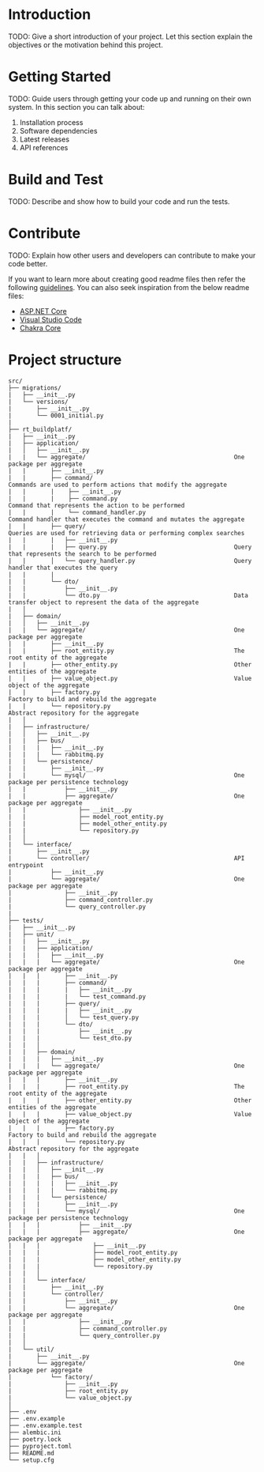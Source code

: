 # Introduction 
TODO: Give a short introduction of your project. Let this section explain the objectives or the motivation behind this project. 

# Getting Started
TODO: Guide users through getting your code up and running on their own system. In this section you can talk about:
1.	Installation process
2.	Software dependencies
3.	Latest releases
4.	API references

# Build and Test
TODO: Describe and show how to build your code and run the tests. 

# Contribute
TODO: Explain how other users and developers can contribute to make your code better. 

If you want to learn more about creating good readme files then refer the following [guidelines](https://docs.microsoft.com/en-us/azure/devops/repos/git/create-a-readme?view=azure-devops). You can also seek inspiration from the below readme files:
- [ASP.NET Core](https://github.com/aspnet/Home)
- [Visual Studio Code](https://github.com/Microsoft/vscode)
- [Chakra Core](https://github.com/Microsoft/ChakraCore)

# Project structure
```
src/
├── migrations/
|   ├── __init__.py
|   └── versions/
|       ├── __init__.py
|       └── 0001_initial.py
|
├── rt_buildplatf/
|   ├── __init__.py
|   ├── application/
|   │   ├── __init__.py
|   |   └── aggregate/                                          One package per aggregate
|   |       ├── __init__.py
|   |       ├── command/                                        Commands are used to perform actions that modify the aggregate
|   |       |    ├── __init__.py
|   |       |    ├── command.py                                 Command that represents the action to be performed
|   |       |    └── command_handler.py                         Command handler that executes the command and mutates the aggregate
|   |       ├── query/                                          Queries are used for retrieving data or performing complex searches
|   |       |   ├── __init__.py
|   |       |   ├── query.py                                    Query that represents the search to be performed
|   |       │   └── query_handler.py                            Query handler that executes the query
|   |       |   
|   |       └── dto/
|   |           ├── __init__.py
|   |           └── dto.py                                      Data transfer object to represent the data of the aggregate
|   │
|   ├── domain/
|   │   ├── __init__.py
|   |   └── aggregate/                                          One package per aggregate
|   |       ├── __init__.py
|   |       ├── root_entity.py                                  The root entity of the aggregate
|   |       ├── other_entity.py                                 Other entities of the aggregate
|   |       ├── value_object.py                                 Value object of the aggregate
|   |       ├── factory.py                                      Factory to build and rebuild the aggregate
|   |       └── repository.py                                   Abstract repository for the aggregate
|   │
|   ├── infrastructure/
|   │   ├── __init__.py
|   |   ├── bus/
|   |   |   ├── __init__.py
|   |   |   └── rabbitmq.py
|   |   └── persistence/
|   |       ├── __init__.py
|   |       └── mysql/                                          One package per persistence technology
|   |           ├── __init__.py
|   |           ├── aggregate/                                  One package per aggregate
|   |               ├── __init__.py
|   |               ├── model_root_entity.py
|   |               ├── model_other_entity.py
|   |               └── repository.py
|   │
|   └── interface/
|       ├── __init__.py
|       └── controller/                                         API entrypoint
|           ├── __init__.py
|           └── aggregate/                                      One package per aggregate
|               ├── __init__.py
|               ├── command_controller.py
|               └── query_controller.py
|
├── tests/
|   ├── __init__.py
|   ├── unit/
|   |   ├── __init__.py
|   |   ├── application/
|   |   |   ├── __init__.py
|   |   |   └── aggregate/                                      One package per aggregate
|   |   |       ├── __init__.py
|   |   |       ├── command/
|   |   |       |   ├── __init__.py
|   |   |       |   └── test_command.py
|   |   |       ├── query/
|   |   |       |   ├── __init__.py
|   |   |       │   └── test_query.py
|   |   |       └── dto/
|   |   |           ├── __init__.py
|   |   |           └── test_dto.py
|   |   │
|   |   ├── domain/
|   |   |   ├── __init__.py
|   |   |   └── aggregate/                                      One package per aggregate
|   |   |       ├── __init__.py
|   |   |       ├── root_entity.py                              The root entity of the aggregate
|   |   |       ├── other_entity.py                             Other entities of the aggregate
|   |   |       ├── value_object.py                             Value object of the aggregate
|   |   |       ├── factory.py                                  Factory to build and rebuild the aggregate
|   |   |       └── repository.py                               Abstract repository for the aggregate
|   |   │
|   |   ├── infrastructure/
|   |   │   ├── __init__.py
|   |   |   ├── bus/
|   |   |   |   ├── __init__.py
|   |   |   |   └── rabbitmq.py
|   |   |   └── persistence/
|   |   |       ├── __init__.py
|   |   |       └── mysql/                                      One package per persistence technology
|   |   |           ├── __init__.py
|   |   |           ├── aggregate/                              One package per aggregate
|   |   |               ├── __init__.py
|   |   |               ├── model_root_entity.py
|   |   |               ├── model_other_entity.py
|   |   |               └── repository.py
|   |   │
|   |   └── interface/
|   |       ├── __init__.py
|   |       └── controller/
|   |           ├── __init__.py
|   |           └── aggregate/                                  One package per aggregate
|   |               ├── __init__.py
|   |               ├── command_controller.py
|   |               └── query_controller.py
|   │
|   └── util/
|       ├── __init__.py
|       └── aggregate/                                          One package per aggregate
|           └── factory/
|               ├── __init__.py
|               ├── root_entity.py
|               └── value_object.py
│
├── .env
├── .env.example
├── .env.example.test
├── alembic.ini
├── poetry.lock
├── pyproject.toml
├── README.md
└── setup.cfg
```